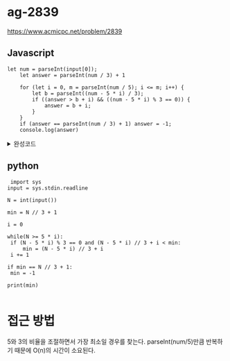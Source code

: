 # ag-2839
https://www.acmicpc.net/problem/2839

## Javascript
```
let num = parseInt(input[0]);
    let answer = parseInt(num / 3) + 1

    for (let i = 0, m = parseInt(num / 5); i <= m; i++) {
        let b = parseInt((num - 5 * i) / 3);
        if ((answer > b + i) && ((num - 5 * i) % 3 == 0)) {
            answer = b + i;
        }
    }
    if (answer == parseInt(num / 3) + 1) answer = -1;
    console.log(answer)
```

<details>
    <summary>완성코드</summary>
        
        
    const readline = require('readline');

    const rl = readline.createInterface({
        input: process.stdin,
        output: process.stdout
    });

    let input = []

    rl.on('line', function (line) {
        input.push(line);
    }).on('close', function () {

        let num = parseInt(input[0]);
        let answer = parseInt(num / 3) + 1

        for (let i = 0, m = parseInt(num / 5); i <= m; i++) {
            let b = parseInt((num - 5 * i) / 3);
            if ((answer > b + i) && ((num - 5 * i) % 3 == 0)) {
                answer = b + i;
            }
        }
        if (answer == parseInt(num / 3) + 1) answer = -1;
        console.log(answer)

        process.exit();

    });
        

</details>

## python
   ```
    import sys
input = sys.stdin.readline

N = int(input())

min = N // 3 + 1

i = 0

while(N >= 5 * i):
    if (N - 5 * i) % 3 == 0 and (N - 5 * i) // 3 + i < min:
        min = (N - 5 * i) // 3 + i
    i += 1
    
if min == N // 3 + 1:
    min = -1
    
print(min)
                                                           
```
# 접근 방법
5와 3의 비율을 조절하면서 가장 최소일 경우를 찾는다.
parseInt(num/5)만큼 반복하기 때문에 O(n)의 시간이 소요된다.

